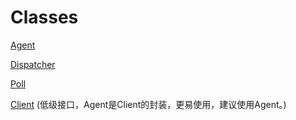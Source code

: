 # Classes

[Agent](agent.md)

[Dispatcher](dispatcher.md)

[Poll](poll.md)

[Client](client.md) (低级接口，Agent是Client的封装，更易使用，建议使用Agent。)